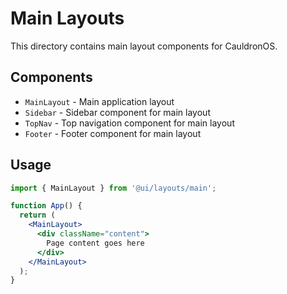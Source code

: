 # Main Layouts

This directory contains main layout components for CauldronOS.

## Components

- `MainLayout` - Main application layout
- `Sidebar` - Sidebar component for main layout
- `TopNav` - Top navigation component for main layout
- `Footer` - Footer component for main layout

## Usage

```jsx
import { MainLayout } from '@ui/layouts/main';

function App() {
  return (
    <MainLayout>
      <div className="content">
        Page content goes here
      </div>
    </MainLayout>
  );
}
```
